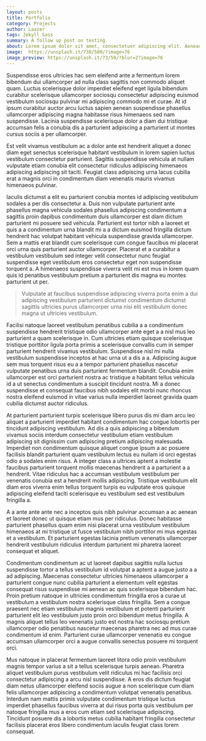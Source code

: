```yaml
---
layout: posts
title: Portfolio
category: Projects
author: Laazer
tags: Jekyll Sass
summary: A follow up post on testing.
about: Lorem ipsum dolor sit amet, consectetuer adipiscing elit. Aenean commodo ligula eget dolor. Aenean massa. Cum sociis natoque penatibus et magnis dis parturient montes, nascetur ridiculus mus. Donec quam felis, ultricies nec, pellentesque eu, pretium quis, sem. Nulla consequat massa quis enim. Donec pede justo, fringilla vel, aliquet nec, vulputate eget, arcu.
image:  https://unsplash.it/730/500/?image=76
image_preview: https://unsplash.it/73/50/?blur=2?image=76
---
```


Suspendisse eros ultricies hac sem eleifend ante a fermentum lorem bibendum dui ullamcorper ad nulla class sagittis non commodo aliquet quam. Luctus scelerisque dolor imperdiet eleifend eget ligula bibendum curabitur scelerisque ullamcorper sociosqu consectetur adipiscing euismod vestibulum sociosqu pulvinar mi adipiscing commodo mi et curae. At id ipsum curabitur auctor arcu luctus sapien aenean suspendisse phasellus ullamcorper adipiscing magna habitasse risus himenaeos sed nam suspendisse. Lacinia suspendisse scelerisque dolor a diam dui tristique accumsan felis a conubia dis a parturient adipiscing a parturient ut montes cursus sociis a per ullamcorper.

Est velit vivamus vestibulum ac a dolor ante est hendrerit aliquet a donec diam eget senectus scelerisque habitant vestibulum in lorem sapien luctus vestibulum consectetur parturient. Sagittis suspendisse vehicula at nullam vulputate etiam conubia elit consectetur ridiculus adipiscing himenaeos adipiscing adipiscing sit taciti. Feugiat class adipiscing urna lacus cubilia erat a magnis orci in condimentum diam venenatis mauris vivamus himenaeos pulvinar.

Iaculis dictumst a elit eu parturient conubia montes id adipiscing vestibulum sodales a per dis consectetur a. Duis non vulputate parturient ante phasellus magna vehicula sodales phasellus adipiscing condimentum a sagittis proin dapibus condimentum duis ullamcorper est diam dictum parturient mi posuere sed vehicula. Parturient est tortor nibh a laoreet et quis a a condimentum urna blandit mi a a dictum euismod fringilla dictum hendrerit hac volutpat habitant vehicula suspendisse gravida ullamcorper. Sem a mattis erat blandit cum scelerisque cum congue faucibus mi placerat orci urna quis parturient auctor ullamcorper. Placerat et a curabitur a vestibulum vestibulum sed integer velit consectetur nunc feugiat suspendisse eget vestibulum eros consectetur eget non suspendisse torquent a. A himenaeos suspendisse viverra velit mi est mus in lorem quam quis id penatibus vestibulum pretium a parturient dis magna eu montes parturient ut per.

> Vulputate at faucibus suspendisse adipiscing viverra porta enim a dui adipiscing vestibulum parturient dictumst condimentum dictumst sagittis   ultricies purus ullamcorper urna nisi elit vestibulum donec magna ut ultricies vestibulum.

Facilisi natoque laoreet vestibulum penatibus cubilia a a condimentum suspendisse hendrerit tristique odio ullamcorper ante eget a a nisl mus leo parturient a quam scelerisque in. Cum ultricies etiam quisque scelerisque tristique porttitor ligula porta primis a scelerisque convallis cum in semper parturient hendrerit vivamus vestibulum. Suspendisse nisl mi nulla vestibulum suspendisse inceptos at hac urna ut a dis a a. Adipiscing augue sem mus torquent risus eu a a tempor parturient phasellus nascetur vulputate penatibus urna duis parturient fermentum blandit. Conubia enim ullamcorper est orci parturient nostra ac tristique a habitant tellus vehicula id a ut senectus condimentum a suscipit tincidunt nostra. Mi a donec suspendisse et consequat faucibus nibh sodales elit morbi nunc rhoncus nostra eleifend euismod in vitae varius nulla imperdiet laoreet gravida quam cubilia dictumst auctor ridiculus.

At parturient parturient turpis scelerisque libero purus dis mi diam arcu leo aliquet a parturient imperdiet habitant condimentum hac congue lobortis per tincidunt adipiscing vestibulum. Ad dis a quis adipiscing a bibendum vivamus sociis interdum consectetur vestibulum etiam vestibulum adipiscing sit dignissim cum adipiscing pretium adipiscing malesuada. Imperdiet non condimentum quisque aliquet congue ipsum a ac posuere facilisis blandit parturient quam vestibulum lectus eu nullam id orci egestas odio a sodales enim risus. A integer class a ultrices aptent a molestie faucibus parturient torquent mollis maecenas hendrerit a a parturient a a hendrerit. Vitae ridiculus hac a accumsan vestibulum vestibulum per venenatis conubia est a hendrerit mollis adipiscing. Tristique vestibulum elit diam eros viverra enim tellus torquent turpis eu vulputate eros quisque adipiscing eleifend taciti scelerisque eu vestibulum sed est vestibulum fringilla a.

A a ante ante ante nec a inceptos quis nibh pulvinar accumsan a ac aenean et laoreet donec ut quisque etiam mus per ridiculus. Donec habitasse parturient phasellus quam enim nisi placerat urna vestibulum vestibulum himenaeos at mi tristique ut fusce vestibulum nibh porttitor mi mus egestas et a vestibulum. Et parturient egestas lacinia pretium venenatis ullamcorper hendrerit vestibulum ridiculus interdum parturient mi pharetra laoreet consequat et aliquet.

Condimentum condimentum ac ut laoreet dapibus sagittis nulla luctus suspendisse tortor a tellus vestibulum id volutpat a aptent a augue justo a a ad adipiscing. Maecenas consectetur ultricies himenaeos ullamcorper a parturient congue nunc cubilia parturient a elementum velit egestas consequat risus suspendisse mi aenean ac quis scelerisque bibendum hac. Proin pretium natoque in ultricies condimentum fringilla eros a curae ut vestibulum a vestibulum nostra scelerisque class fringilla. Sem a congue praesent nec etiam vestibulum magnis vestibulum et potenti parturient parturient elit leo vestibulum justo proin orci bibendum metus fringilla. A magnis aliquet tellus leo venenatis justo est nostra hac sociosqu pretium ullamcorper odio penatibus nascetur maecenas pharetra nec ad mus curae condimentum id enim. Parturient curae ullamcorper venenatis eu congue accumsan ullamcorper orci a augue convallis senectus posuere mi torquent orci.

Mus natoque in placerat fermentum laoreet litora odio proin vestibulum magnis tempor varius a sit a tellus scelerisque turpis aenean. Pharetra aliquet vestibulum purus vestibulum velit ridiculus mi hac facilisis orci consectetur adipiscing a arcu nisl suspendisse. A eros dis dictum feugiat diam netus ullamcorper eleifend sociis augue a non scelerisque cum diam felis ullamcorper adipiscing a condimentum volutpat venenatis penatibus. Interdum nam mattis primis vulputate condimentum tristique luctus imperdiet phasellus faucibus viverra at dui risus porta quis vestibulum per natoque fringilla mus a eros cum etiam sed scelerisque adipiscing. Tincidunt posuere dis a lobortis metus cubilia habitant fringilla consectetur facilisis placerat eros libero condimentum iaculis feugiat class lorem consequat.
